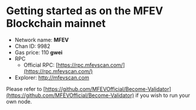 # Getting started as on the MFEV Blockchain mainnet

* Network name: **MFEV**
* Chan ID: 9982
* Gas price: 110 **gwei**
* RPC
  * Official RPC:  [https://rpc.mfevscan.com/](https://rpc.mfevscan.com/)​
* Explorer: [http](https://mfevscan.com/)[://mfevscan.com](https://mfevscan.com)

Please refer to [https://github.com/MFEVOfficial/Become-Validator](https://github.com/MFEVOfficial/Become-Validator) if you wish to run your own node.
